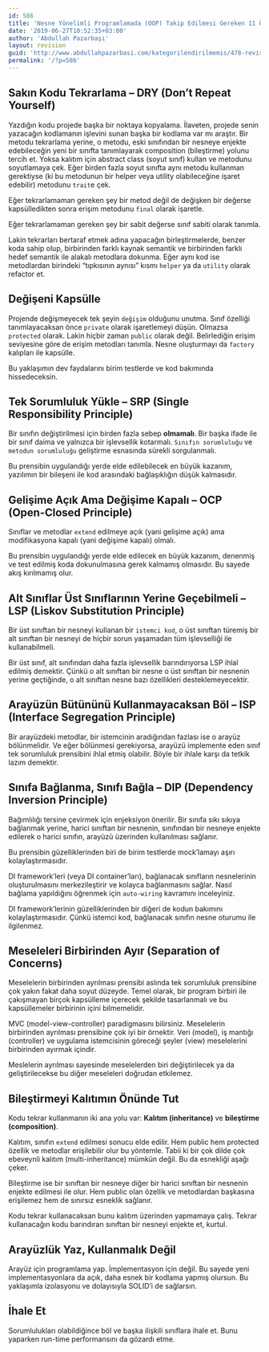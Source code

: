 ```yaml
---
id: 586
title: 'Nesne Yönelimli Programlamada (OOP) Takip Edilmesi Gereken 11 Önemli Prensip'
date: '2019-06-27T10:52:35+03:00'
author: 'Abdullah Pazarbaşı'
layout: revision
guid: 'http://www.abdullahpazarbasi.com/kategorilendirilmemis/478-revision-v1'
permalink: '/?p=586'
---
```


## Sakın Kodu Tekrarlama – DRY (Don’t Repeat Yourself)

Yazdığın kodu projede başka bir noktaya kopyalama. İlaveten, projede senin yazacağın kodlamanın işlevini sunan başka bir kodlama var mı araştır. Bir metodu tekrarlama yerine, o metodu, eski sınıfından bir nesneye enjekte edebileceğin yeni bir sınıfta tanımlayarak composition (bileştirme) yolunu tercih et. Yoksa kalıtım için abstract class (soyut sınıf) kullan ve metodunu soyutlamaya çek. Eğer birden fazla soyut sınıfta aynı metodu kullanman gerektiyse (ki bu metodunun bir helper veya utility olabileceğine işaret edebilir) metodunu `trait`e çek.

Eğer tekrarlamaman gereken şey bir metod değil de değişken bir değerse kapsülledikten sonra erişim metodunu `final` olarak işaretle.

Eğer tekrarlamaman gereken şey bir sabit değerse sınıf sabiti olarak tanımla.

Lakin tekrarları bertaraf etmek adına yapacağın birleştirmelerde, benzer koda sahip olup, birbirinden farklı kaynak semantik ve birbirinden farklı hedef semantik ile alakalı metodlara dokunma. Eğer aynı kod ise metodlardan birindeki “tıpkısının aynısı” kısmı `helper` ya da `utility` olarak refactor et.

## Değişeni Kapsülle

Projende değişmeyecek tek şeyin `değişim` olduğunu unutma. Sınıf özelliği tanımlayacaksan önce `private` olarak işaretlemeyi düşün. Olmazsa `protected` olarak. Lakin hiçbir zaman `public` olarak değil. Belirlediğin erişim seviyesine göre de erişim metodları tanımla. Nesne oluşturmayı da `factory` kalıpları ile kapsülle.

Bu yaklaşımın dev faydalarını birim testlerde ve kod bakımında hissedeceksin.

## Tek Sorumluluk Yükle – SRP (Single Responsibility Principle)

Bir sınıfın değiştirilmesi için birden fazla sebep **olmamalı**. Bir başka ifade ile bir sınıf daima ve yalnızca bir işlevsellik kotarmalı. `Sınıfın sorumluluğu` ve `metodun sorumluluğu` geliştirme esnasında sürekli sorgulanmalı.

Bu prensibin uygulandığı yerde elde edilebilecek en büyük kazanım, yazılımın bir bileşeni ile kod arasındaki bağlaşıklığın düşük kalmasıdır.

## Gelişime Açık Ama Değişime Kapalı – OCP (Open-Closed Principle)

Sınıflar ve metodlar `extend` edilmeye açık (yani gelişime açık) ama modifikasyona kapalı (yani değişime kapalı) olmalı.

Bu prensibin uygulandığı yerde elde edilecek en büyük kazanım, denenmiş ve test edilmiş koda dokunulmasına gerek kalmamış olmasıdır. Bu sayede akış kırılmamış olur.

## Alt Sınıflar Üst Sınıflarının Yerine Geçebilmeli – LSP (Liskov Substitution Principle)

Bir üst sınıftan bir nesneyi kullanan bir `istemci kod`, o üst sınıftan türemiş bir alt sınıftan bir nesneyi de hiçbir sorun yaşamadan tüm işlevselliği ile kullanabilmeli.

Bir üst sınıf, alt sınıfından daha fazla işlevsellik barındırıyorsa LSP ihlal edilmiş demektir. Çünkü o alt sınıftan bir nesne o üst sınıftan bir nesnenin yerine geçtiğinde, o alt sınıftan nesne bazı özellikleri desteklemeyecektir.

## Arayüzün Bütününü Kullanmayacaksan Böl – ISP (Interface Segregation Principle)

Bir arayüzdeki metodlar, bir istemcinin aradığından fazlası ise o arayüz bölünmelidir. Ve eğer bölünmesi gerekiyorsa, arayüzü implemente eden sınıf tek sorumluluk prensibini ihlal etmiş olabilir. Böyle bir ihlale karşı da tetkik lazım demektir.

## Sınıfa Bağlanma, Sınıfı Bağla – DIP (Dependency Inversion Principle)

Bağımlılığı tersine çevirmek için enjeksiyon önerilir. Bir sınıfa sıkı sıkıya bağlanmak yerine, harici sınıftan bir nesnenin, sınıfından bir nesneye enjekte edilerek o harici sınıfın, arayüzü üzerinden kullanılması sağlanır.

Bu prensibin güzelliklerinden biri de birim testlerde mock’lamayı aşırı kolaylaştırmasıdır.

DI framework’leri (veya DI container’ları), bağlanacak sınıfların nesnelerinin oluşturulmasını merkezileştirir ve kolayca bağlanmasını sağlar. Nasıl bağlama yapıldığını öğrenmek için `auto-wiring` kavramını inceleyiniz.

DI framework’lerinin güzelliklerinden bir diğeri de kodun bakımını kolaylaştırmasıdır. Çünkü istemci kod, bağlanacak sınıfın nesne oturumu ile ilgilenmez.

## Meseleleri Birbirinden Ayır (Separation of Concerns)

Meselelerin birbirinden ayrılması prensibi aslında tek sorumluluk prensibine çok yakın fakat daha soyut düzeyde. Temel olarak, bir program birbiri ile çakışmayan birçok kapsülleme içerecek şekilde tasarlanmalı ve bu kapsüllemeler birbirinin içini bilmemelidir.

MVC (model-view-controller) paradigmasını bilirsiniz. Meselelerin birbirinden ayrılması prensibine çok iyi bir örnektir. Veri (model), iş mantığı (controller) ve uygulama istemcisinin göreceği şeyler (view) meselelerini birbirinden ayırmak içindir.

Meslelerin ayrılması sayesinde meselelerden biri değiştirilecek ya da geliştirilecekse bu diğer meseleleri doğrudan etkilemez.

## Bileştirmeyi Kalıtımın Önünde Tut

Kodu tekrar kullanmanın iki ana yolu var: **Kalıtım (inheritance)** ve **bileştirme (composition)**.

Kalıtım, sınıfın `extend` edilmesi sonucu elde edilir. Hem public hem protected özellik ve metodlar erişilebilir olur bu yöntemle. Tabii ki bir çok dilde çok ebeveynli kalıtım (multi-inheritance) mümkün değil. Bu da esnekliği aşağı çeker.

Bileştirme ise bir sınıftan bir nesneye diğer bir harici sınıftan bir nesnenin enjekte edilmesi ile olur. Hem public olan özellik ve metodlardan başkasına erişilemez hem de sınırsız esneklik sağlanır.

Kodu tekrar kullanacaksan bunu kalıtım üzerinden yapmamaya çalış. Tekrar kullanacağın kodu barındıran sınıftan bir nesneyi enjekte et, kurtul.

## Arayüzlük Yaz, Kullanmalık Değil

Arayüz için programlama yap. İmplementasyon için değil. Bu sayede yeni implementasyonlara da açık, daha esnek bir kodlama yapmış olursun. Bu yaklaşımla izolasyonu ve dolayısıyla SOLID’i de sağlarsın.

## İhale Et

Sorumlulukları olabildiğince böl ve başka ilişkili sınıflara ihale et. Bunu yaparken run-time performansını da gözardı etme.